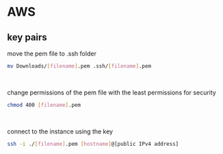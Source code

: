 # AWS

## key pairs

move the pem file to .ssh folder
```bash
mv Downloads/[filename].pem .ssh/[filename].pem
```
<br>

change permissions of the pem file with the least permissions for security
```bash
chmod 400 [filename].pem
```
<br>

connect to the instance using the key
```bash
ssh -i ./[filename].pem [hostname]@[public IPv4 address]
```
<br>
